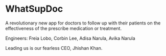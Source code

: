 # WhatSupDoc

A revolutionary new app for doctors to follow up with their patients on the effectiveness of the prescribe medication or treatment. 

Engineers: Freia Lobo, Corbin Lee, Adisa Narula, Avika Narula

Leading us is our fearless CEO, Jhishan Khan.
